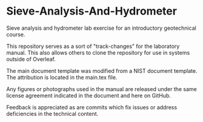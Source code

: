 # Sieve-Analysis-And-Hydrometer

Sieve analysis and hydrometer lab exercise for an introductory geotechnical course.

This repository serves as a sort of "track-changes" for the laboratory manual. This also allows others to clone the repository for use in systems outside of Overleaf.

The main document template was modified from a NIST document template. The attribution is located in the main.tex file.

Any figures or photographs used in the manual are released under the same license agreement indicated in the document and here on GitHub.

Feedback is appreciated as are commits which fix issues or address deficiencies in the technical content.
